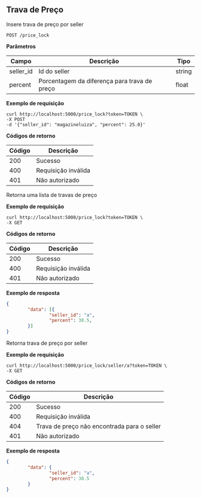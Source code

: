 ## Trava de Preço


Insere trava de preço por seller

    POST /price_lock

**Parâmetros**

| Campo | Descrição | Tipo |
|---|---|---|
| seller_id | Id do seller | string |
| percent | Porcentagem da diferença para trava de preço | float |


**Exemplo de requisição**

```
curl http://localhost:5000/price_lock?token=TOKEN \
-X POST
-d '{"seller_id": "magazineluiza", "percent": 25.0}'
```

**Códigos de retorno**

| Código | Descrição |
|---|---|
| 200 | Sucesso |
| 400 | Requisição inválida |
| 401 | Não autorizado |

Retorna uma lista de travas de preço

**Exemplo de requisição**

```
curl http://localhost:5000/price_lock?token=TOKEN \
-X GET
```

**Códigos de retorno**

| Código | Descrição |
|---|---|
| 200 | Sucesso |
| 400 | Requisição inválida |
| 401 | Não autorizado |

**Exemplo de resposta**
```json
{
        "data": [{
                "seller_id": "a",
                "percent": 30.5,
        }]
}
```

Retorna trava de preço por seller

**Exemplo de requisição**

```
curl http://localhost:5000/price_lock/seller/a?token=TOKEN \
-X GET
```

**Códigos de retorno**

| Código | Descrição |
|---|---|
| 200 | Sucesso |
| 400 | Requisição inválida |
| 404 | Trava de preço não encontrada para o seller |
| 401 | Não autorizado |

**Exemplo de resposta**
```json
{
        "data": {
                "seller_id": "a",
                "percent": 30.5
        }
}
```
